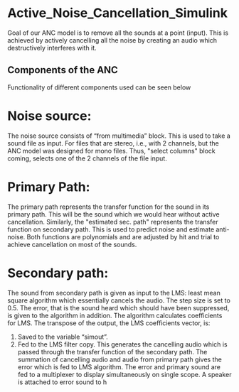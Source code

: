 # Active_Noise_Cancellation_Simulink

Goal of our ANC model is to remove all the sounds at a point (input). This is achieved  by actively cancelling all the noise by creating an audio which destructively interferes with it. 

## Components of the ANC
Functionality of different components used can be seen below
# Noise source:
  The noise source consists of “from multimedia” block. This is used to take a sound file as input. For files that are stereo, i.e., with 2 channels, but the ANC model was designed for mono files. Thus, "select columns" block coming, selects one of the 2 channels of the file input. 
# Primary Path:
  The primary path represents the transfer function for the sound in its primary path. This will be the sound which we would hear without active cancellation. Similarly, the "estimated sec. path" represents the transfer function on secondary path. This is used to predict noise and estimate anti-noise. Both functions are polynomials and are adjusted by hit and trial to achieve cancellation on most of the sounds.
# Secondary path:
  The sound from secondary path is given as input to the LMS: least mean square algorithm which essentially cancels the audio. The step size is set to 0.5. The error, that is the sound heard which should have been suppressed, is given to the algorithm in addition. The algorithm calculates coefficients for LMS. The transpose of the output, the LMS coefficients vector, is:
1)	Saved to the variable “simout”.
2)	Fed to the LMS filter copy. This generates the cancelling audio which is passed through the transfer function of the secondary path.
The summation of cancelling audio and audio from primary path gives the error which is fed to LMS algorithm. The error and primary sound are fed to a multiplexer to display simultaneously on single scope. A speaker is attached to error sound to h
